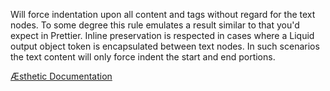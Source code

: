 Will force indentation upon all content and tags without regard for the text nodes. To some degree this rule emulates a result similar to that you'd expect in Prettier. Inline preservation is respected in cases where a Liquid output object token is encapsulated between text nodes. In such scenarios the text content will only force indent the start and end portions.


[Æsthetic Documentation](https://æsthetic.dev/rules/markup/forceIndent/)
